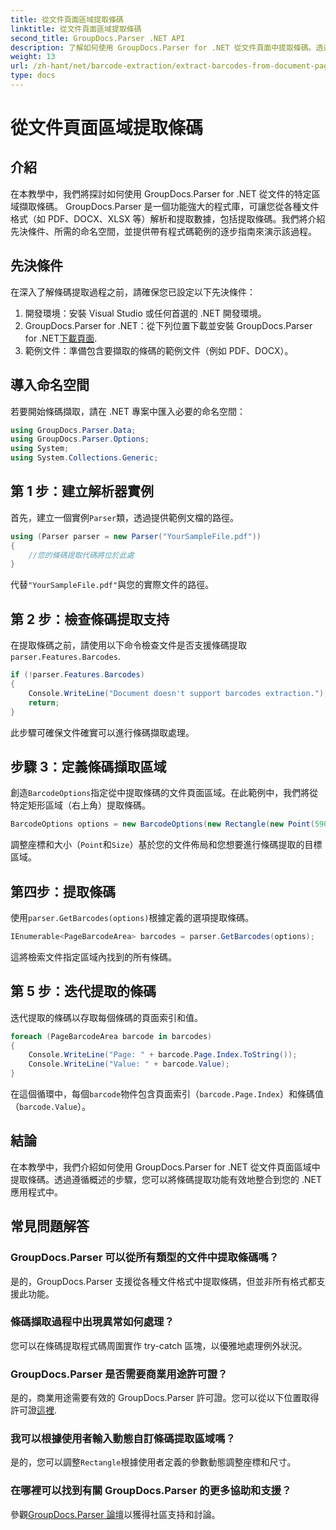 ```yaml
---
title: 從文件頁面區域提取條碼
linktitle: 從文件頁面區域提取條碼
second_title: GroupDocs.Parser .NET API
description: 了解如何使用 GroupDocs.Parser for .NET 從文件頁面中提取條碼。透過此逐步教學增強您的文件處理能力。
weight: 13
url: /zh-hant/net/barcode-extraction/extract-barcodes-from-document-page-area/
type: docs
---
```

# 從文件頁面區域提取條碼

## 介紹
在本教學中，我們將探討如何使用 GroupDocs.Parser for .NET 從文件的特定區域擷取條碼。 GroupDocs.Parser 是一個功能強大的程式庫，可讓您從各種文件格式（如 PDF、DOCX、XLSX 等）解析和提取數據，包括提取條碼。我們將介紹先決條件、所需的命名空間，並提供帶有程式碼範例的逐步指南來演示該過程。
## 先決條件
在深入了解條碼提取過程之前，請確保您已設定以下先決條件：
1. 開發環境：安裝 Visual Studio 或任何首選的 .NET 開發環境。
2.  GroupDocs.Parser for .NET：從下列位置下載並安裝 GroupDocs.Parser for .NET[下載頁面](https://releases.groupdocs.com/parser/net/).
3. 範例文件：準備包含要擷取的條碼的範例文件（例如 PDF、DOCX）。

## 導入命名空間
若要開始條碼擷取，請在 .NET 專案中匯入必要的命名空間：
```csharp
using GroupDocs.Parser.Data;
using GroupDocs.Parser.Options;
using System;
using System.Collections.Generic;
```
## 第 1 步：建立解析器實例
首先，建立一個實例`Parser`類，透過提供範例文檔的路徑。
```csharp
using (Parser parser = new Parser("YourSampleFile.pdf"))
{
    //您的條碼提取代碼將位於此處
}
```
代替`"YourSampleFile.pdf"`與您的實際文件的路徑。
## 第 2 步：檢查條碼提取支持
在提取條碼之前，請使用以下命令檢查文件是否支援條碼提取`parser.Features.Barcodes`.
```csharp
if (!parser.Features.Barcodes)
{
    Console.WriteLine("Document doesn't support barcodes extraction.");
    return;
}
```
此步驟可確保文件確實可以進行條碼擷取處理。
## 步驟 3：定義條碼擷取區域
創造`BarcodeOptions`指定從中提取條碼的文件頁面區域。在此範例中，我們將從特定矩形區域（右上角）提取條碼。
```csharp
BarcodeOptions options = new BarcodeOptions(new Rectangle(new Point(590, 80), new Size(150, 150)));
```
調整座標和大小（`Point`和`Size`）基於您的文件佈局和您想要進行條碼提取的目標區域。
## 第四步：提取條碼
使用`parser.GetBarcodes(options)`根據定義的選項提取條碼。
```csharp
IEnumerable<PageBarcodeArea> barcodes = parser.GetBarcodes(options);
```
這將檢索文件指定區域內找到的所有條碼。
## 第 5 步：迭代提取的條碼
迭代提取的條碼以存取每個條碼的頁面索引和值。
```csharp
foreach (PageBarcodeArea barcode in barcodes)
{
    Console.WriteLine("Page: " + barcode.Page.Index.ToString());
    Console.WriteLine("Value: " + barcode.Value);
}
```
在這個循環中，每個`barcode`物件包含頁面索引（`barcode.Page.Index`）和條碼值（`barcode.Value`）。

## 結論
在本教學中，我們介紹如何使用 GroupDocs.Parser for .NET 從文件頁面區域中提取條碼。透過遵循概述的步驟，您可以將條碼提取功能有效地整合到您的 .NET 應用程式中。

## 常見問題解答
### GroupDocs.Parser 可以從所有類型的文件中提取條碼嗎？
是的，GroupDocs.Parser 支援從各種文件格式中提取條碼，但並非所有格式都支援此功能。
### 條碼擷取過程中出現異常如何處理？
您可以在條碼提取程式碼周圍實作 try-catch 區塊，以優雅地處理例外狀況。
### GroupDocs.Parser 是否需要商業用途許可證？
是的，商業用途需要有效的 GroupDocs.Parser 許可證。您可以從以下位置取得許可證[這裡](https://purchase.groupdocs.com/buy).
### 我可以根據使用者輸入動態自訂條碼提取區域嗎？
是的，您可以調整`Rectangle`根據使用者定義的參數動態調整座標和尺寸。
### 在哪裡可以找到有關 GroupDocs.Parser 的更多協助和支援？
參觀[GroupDocs.Parser 論壇](https://forum.groupdocs.com/c/parser/17)以獲得社區支持和討論。